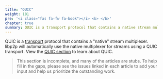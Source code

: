 ```yaml
---
title: "QUIC"
weight: 181
pre: '<i class="fas fa-fw fa-book"></i> <b> </b>'
chapter: true
summary: QUIC is a transport protocol that contains a native stream multiplexer.
---
```


QUIC is a [transport](../../transport/overview) protocol that contains a "native" stream multiplexer.
libp2p will automatically use the native multiplexer for streams using a QUIC transport. View the
[QUIC section](../../transports/quic/) to learn about QUIC.

> This section is incomplete, and many of the articles are stubs. To help fill in
> the gaps, please see the issues linked in each article to add your input and
> help us prioritize the outstanding work.
